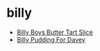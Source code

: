 # billy

 * [Billy Boys Butter Tart Slice](../index/b/billy-boys-butter-tart-slice.json)
 * [Billy Pudding For Davey](../index/b/billy-pudding-for-davey.json)
